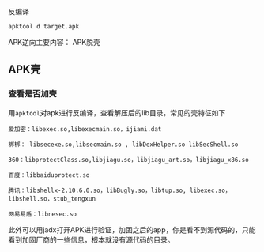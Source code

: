 反编译
```
apktool d target.apk
```




APK逆向主要内容：
APK脱壳

## APK壳
### 查看是否加壳
用`apktool`对apk进行反编译，查看解压后的lib目录，常见的壳特征如下

```
爱加密：libexec.so,libexecmain.so，ijiami.dat

梆梆： libsecexe.so,libsecmain.so , libDexHelper.so libSecShell.so

360：libprotectClass.so,libjiagu.so，libjiagu_art.so，libjiagu_x86.so

百度：libbaiduprotect.so

腾讯：libshellx-2.10.6.0.so，libBugly.so，libtup.so, libexec.so，libshell.so，stub_tengxun

网易易盾：libnesec.so
```

此外可以用jadx打开APK进行验证，加固之后的app，你是看不到源代码的，只能看到加固厂商的一些信息，根本就没有源代码的目录。

